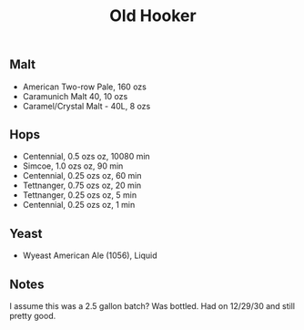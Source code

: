 ﻿---
layout: post
title: Old Hooker
tags: [ beer ]
---
## Malt
-  American Two-row Pale, 160 ozs
-  Caramunich Malt 40, 10 ozs
-  Caramel/Crystal Malt - 40L, 8 ozs
## Hops
-  Centennial, 0.5 ozs oz, 10080 min
-  Simcoe, 1.0 ozs oz, 90 min
-  Centennial, 0.25 ozs oz, 60 min
-  Tettnanger, 0.75 ozs oz, 20 min
-  Tettnanger, 0.25 ozs oz, 5 min
-  Centennial, 0.25 ozs oz, 1 min
## Yeast
-  Wyeast American Ale (1056), Liquid
## Notes
I assume this was a 2.5 gallon batch? Was bottled. Had on 12/29/30 and still pretty good. 
